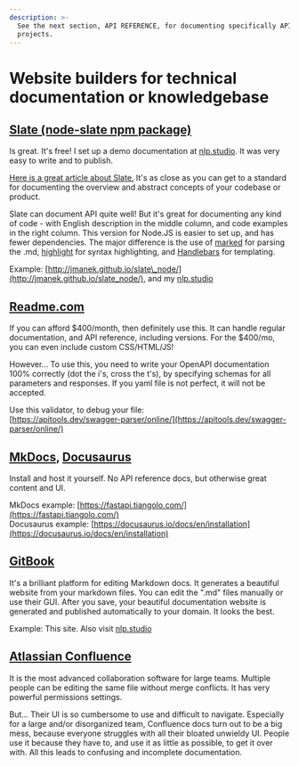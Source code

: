 ```yaml
---
description: >-
  See the next section, API REFERENCE, for documenting specifically API
  projects.
---
```


# Website builders for technical documentation or knowledgebase

## [Slate \(node-slate npm package\)](https://github.com/sdelements/node-slate)

Is great. It's free! I set up a demo documentation at [nlp.studio](https://nlp.studio). It was very easy to write and to publish.

[Here is a great article about Slate.](https://www.bitgo.com/blog/using-openapi-at-bitgo) It's as close as you can get to a standard for documenting the overview and abstract concepts of your codebase or product.

Slate can document API quite well!  But it's great for documenting any kind of code - with English description in the middle column, and code examples in the right column. This version for Node.JS is easier to set up, and has fewer dependencies. The major difference is the use of [marked](https://github.com/chjj/marked) for parsing the .md, [highlight](https://highlightjs.org/) for syntax highlighting, and [Handlebars](http://handlebarsjs.com/) for templating.

Example: [http://jmanek.github.io/slate\_node/](http://jmanek.github.io/slate_node/), and my [nlp.studio](https://nlp.studio)

## [Readme.com](https://Readme.com)

If you can afford $400/month, then definitely use this. It can handle regular documentation, and API reference, including versions. For the $400/mo, you can even include custom CSS/HTML/JS!

However... To use this,  you need to write your OpenAPI documentation 100% correctly \(dot the i's, cross the t's\), by specifying schemas for all parameters and responses. If you yaml file is not perfect, it will not be accepted.

Use this validator, to debug your file:  
[https://apitools.dev/swagger-parser/online/](https://apitools.dev/swagger-parser/online/)

## [MkDocs](https://squidfunk.github.io/mkdocs-material/), [Docusaurus](https://docusaurus.io)

Install and host it yourself. No API reference docs, but otherwise great content and UI.

MkDocs example: [https://fastapi.tiangolo.com/](https://fastapi.tiangolo.com/)  
Docusaurus example: [https://docusaurus.io/docs/en/installation](https://docusaurus.io/docs/en/installation)

## [GitBook](https://gitbook.com)

It's a brilliant platform for editing Markdown docs. It generates a beautiful website from your markdown files. You can edit the ".md" files manually or use their GUI. After you save, your beautiful documentation website is generated and published automatically to your domain. It looks the best. 

Example: This site. Also visit [nlp.studio](https://nlp.studio)

## [Atlassian Confluence](https://www.atlassian.com/software/confluence)

It is the most advanced collaboration software for large teams. Multiple people can be editing the same file without merge conflicts. It has very powerful permissions settings.

But... Their UI is so cumbersome to use and difficult to navigate. Especially for a large and/or disorganized team, Confluence docs turn out to be a big mess, because everyone struggles with all their bloated unwieldy UI. People use it because they have to, and use it as little as possible, to get it over with. All this leads to confusing and incomplete documentation.

